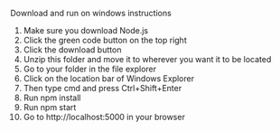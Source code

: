 Download and run on windows instructions

1. Make sure you download Node.js
2. Click the green code button on the top right
3. Click the download button
4. Unzip this folder and move it to wherever you want it to be located
5. Go to your folder in the file explorer
6. Click on the location bar of Windows Explorer
7. Then type cmd and press Ctrl+Shift+Enter
8. Run npm install
9. Run npm start
10. Go to http://localhost:5000 in your browser